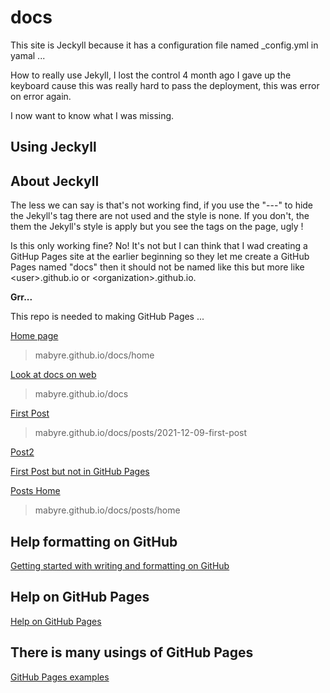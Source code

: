 # docs

This site is Jeckyll because it has a configuration file named _config.yml in yamal ...

How to really use Jekyll, I lost the control 4 month ago I gave up the keyboard cause this was really hard to pass the deployment, this was error on error again.

I now want to know what I was missing.

## Using Jeckyll

## About Jeckyll

The less we can say is that's not working find, if you use the "---" to hide the Jekyll's tag there are not used and the style is none. If you don't, the them the Jekyll's style is apply but you see the tags on the page, ugly !

Is this only working fine? No! It's not but I can think that I wad creating a GitHup Pages site at the earlier beginning so they let me create a GitHub Pages named "docs" then it should not be named like this but more like <user\>.github.io or <organization\>.github.io.

**Grr...**

This repo is needed to making GitHub Pages ...

[Home page](https://mabyre.github.io/docs/home)

> mabyre.github.io/docs/home

[Look at docs on web](https://mabyre.github.io/docs)

> mabyre.github.io/docs

[First Post](https://mabyre.github.io/docs/posts/2021-12-09-first-post)

> mabyre.github.io/docs/posts/2021-12-09-first-post

[Post2](https://mabyre.github.io/docs/posts/2022-07-21-post2)

[First Post but not in GitHub Pages](https://github.com/mabyre/docs/blob/fe1b0c1edac821adf740c823f23428e27741b96d/posts/2021-12-09-first-post.md)

[Posts Home](https://mabyre.github.io/docs/posts/home)

> mabyre.github.io/docs/posts/home

## Help formatting on GitHub

[Getting started with writing and formatting on GitHub](<https://docs.github.com/en/get-started/writing-on-github/getting-started-with-writing-and-formatting-on-github>)

## Help on GitHub Pages

[Help on GitHub Pages](https://docs.github.com/en/pages)

## There is many usings of GitHub Pages

[GitHub Pages examples](https://github.com/collections/github-pages-examples)
